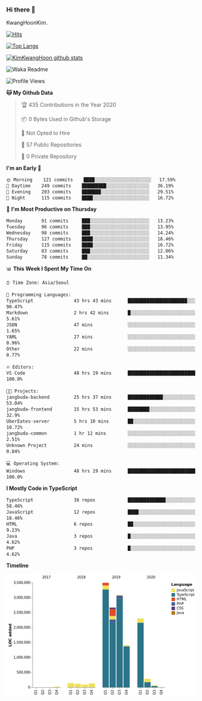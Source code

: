 ### Hi there 👋

KwangHoonKim.

[![Hits](https://hits.seeyoufarm.com/api/count/incr/badge.svg?url=https%3A%2F%2Fgithub.com%2Frhkdgns95)](https://hits.seeyoufarm.com)  

[![Top Langs](https://github-readme-stats.vercel.app/api/top-langs/?username=rhkdgns95&layout=compact)](https://github.com/anuraghazra/github-readme-stats)   

[![KimKwangHoon github stats](https://github-readme-stats.vercel.app/api?username=rhkdgns95&show_icons=true)](https://github.com/anuraghazra/github-readme-stats)  



<!--
**rhkdgns95/rhkdgns95** is a ✨ _special_ ✨ repository because its `README.md` (this file) appears on your GitHub profile.

Here are some ideas to get you started:

- 🔭 I’m currently working on ...
- 🌱 I’m currently learning ...
- 👯 I’m looking to collaborate on ...
- 🤔 I’m looking for help with ...
- 💬 Ask me about ...
- 📫 How to reach me: ...
- 😄 Pronouns: ...
- ⚡ Fun fact: ...
-->



![Waka Readme](https://github.com/rhkdgns95/rhkdgns95/workflows/Waka%20Readme/badge.svg)
<!--START_SECTION:waka-->
![Profile Views](http://img.shields.io/badge/Profile%20Views-1-blue)

**🐱 My Github Data** 

> 🏆 435 Contributions in the Year 2020
 > 
> 📦 0 Bytes Used in Github's Storage 
 > 
> 🚫 Not Opted to Hire
 > 
> 📜 57 Public Repositories
 > 
> 🔑 0 Private Repository 
 > 
**I'm an Early 🐤** 

```text
🌞 Morning    121 commits    ████░░░░░░░░░░░░░░░░░░░░░   17.59% 
🌆 Daytime    249 commits    █████████░░░░░░░░░░░░░░░░   36.19% 
🌃 Evening    203 commits    ███████░░░░░░░░░░░░░░░░░░   29.51% 
🌙 Night      115 commits    ████░░░░░░░░░░░░░░░░░░░░░   16.72%

```
📅 **I'm Most Productive on Thursday** 

```text
Monday       91 commits     ███░░░░░░░░░░░░░░░░░░░░░░   13.23% 
Tuesday      96 commits     ███░░░░░░░░░░░░░░░░░░░░░░   13.95% 
Wednesday    98 commits     ███░░░░░░░░░░░░░░░░░░░░░░   14.24% 
Thursday     127 commits    ████░░░░░░░░░░░░░░░░░░░░░   18.46% 
Friday       115 commits    ████░░░░░░░░░░░░░░░░░░░░░   16.72% 
Saturday     83 commits     ███░░░░░░░░░░░░░░░░░░░░░░   12.06% 
Sunday       78 commits     ██░░░░░░░░░░░░░░░░░░░░░░░   11.34%

```


📊 **This Week I Spent My Time On** 

```text
⌚︎ Time Zone: Asia/Seoul

💬 Programming Languages: 
TypeScript               43 hrs 43 mins      ██████████████████████░░░   90.47% 
Markdown                 2 hrs 42 mins       █░░░░░░░░░░░░░░░░░░░░░░░░   5.61% 
JSON                     47 mins             ░░░░░░░░░░░░░░░░░░░░░░░░░   1.65% 
YAML                     27 mins             ░░░░░░░░░░░░░░░░░░░░░░░░░   0.96% 
Other                    22 mins             ░░░░░░░░░░░░░░░░░░░░░░░░░   0.77%

🔥 Editors: 
VS Code                  48 hrs 19 mins      █████████████████████████   100.0%

🐱‍💻 Projects: 
jangbuda-backend         25 hrs 37 mins      █████████████░░░░░░░░░░░░   53.04% 
jangbuda-frontend        15 hrs 53 mins      ████████░░░░░░░░░░░░░░░░░   32.9% 
UberEates-server         5 hrs 10 mins       ██░░░░░░░░░░░░░░░░░░░░░░░   10.72% 
jangbuda-common          1 hr 12 mins        ░░░░░░░░░░░░░░░░░░░░░░░░░   2.51% 
Unknown Project          24 mins             ░░░░░░░░░░░░░░░░░░░░░░░░░   0.84%

💻 Operating System: 
Windows                  48 hrs 19 mins      █████████████████████████   100.0%

```

**I Mostly Code in TypeScript** 

```text
TypeScript               38 repos            ██████████████░░░░░░░░░░░   58.46% 
JavaScript               12 repos            ████░░░░░░░░░░░░░░░░░░░░░   18.46% 
HTML                     6 repos             ██░░░░░░░░░░░░░░░░░░░░░░░   9.23% 
Java                     3 repos             █░░░░░░░░░░░░░░░░░░░░░░░░   4.62% 
PHP                      3 repos             █░░░░░░░░░░░░░░░░░░░░░░░░   4.62%

```


**Timeline**

![Chart not found](https://github.com/rhkdgns95/rhkdgns95/blob/master/charts/bar_graph.png) 


<!--END_SECTION:waka-->
